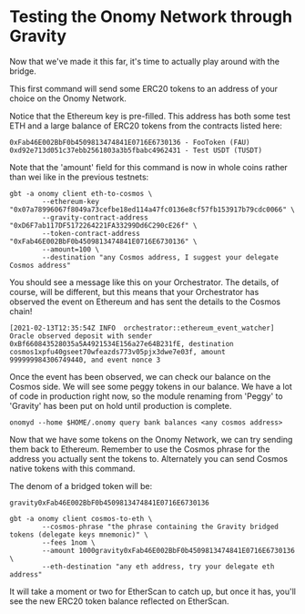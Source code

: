 # Testing the Onomy Network through Gravity

Now that we've made it this far, it's time to actually play around with the bridge.

This first command will send some ERC20 tokens to an address of your choice on the Onomy
Network. 

Notice that the Ethereum key is pre-filled. This address has both some test ETH and a large balance of ERC20 tokens from the contracts listed here:

```
0xFab46E002BbF0b4509813474841E0716E6730136 - FooToken (FAU)
0xd92e713d051c37ebb2561803a3b5fbabc4962431 - Test USDT (TUSDT)
```

Note that the 'amount' field for this command is now in whole coins rather than wei like in the previous testnets:

```
gbt -a onomy client eth-to-cosmos \
        --ethereum-key "0x07a78996067f8049a73cefbe18ed114a47fc0136e8cf57fb153917b79cdc0066" \
        --gravity-contract-address "0xD6F7ab117DF5172264221FA33299Dd6C290cE26f" \
        --token-contract-address "0xFab46E002BbF0b4509813474841E0716E6730136" \
        --amount=100 \
        --destination "any Cosmos address, I suggest your delegate Cosmos address"
```

You should see a message like this on your Orchestrator. The details, of course, will be different, but this means that your Orchestrator has observed the event on Ethereum and has sent the details to the Cosmos chain!

```
[2021-02-13T12:35:54Z INFO  orchestrator::ethereum_event_watcher] Oracle observed deposit with sender 0xBf660843528035a5A4921534E156a27e64B231fE, destination cosmos1xpfu40gseet70wfeazds773v05pjx3dwe7e03f, amount
999999984306749440, and event nonce 3
```

Once the event has been observed, we can check our balance on the Cosmos side. We will see some peggy <ERC20 address> tokens in our balance. We have a lot of code in production right now, so the module renaming from 'Peggy' to 'Gravity' has been put on hold until production is complete.

```
onomyd --home $HOME/.onomy query bank balances <any cosmos address>
```

Now that we have some tokens on the Onomy Network, we can try sending them back to Ethereum. Remember to use the Cosmos phrase for the address you actually sent the tokens to. Alternately you can send Cosmos native tokens with this command.

The denom of a bridged token will be:

```
gravity0xFab46E002BbF0b4509813474841E0716E6730136
```

```
gbt -a onomy client cosmos-to-eth \
        --cosmos-phrase "the phrase containing the Gravity bridged tokens (delegate keys mnemonic)" \
        --fees 1nom \
        --amount 1000gravity0xFab46E002BbF0b4509813474841E0716E6730136 \
        --eth-destination "any eth address, try your delegate eth address"
```

It will take a moment or two for EtherScan to catch up, but once it has, you'll see the new ERC20 token balance reflected on EtherScan.
